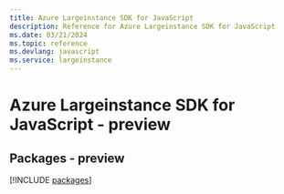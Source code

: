 ```yaml
---
title: Azure Largeinstance SDK for JavaScript
description: Reference for Azure Largeinstance SDK for JavaScript
ms.date: 03/21/2024
ms.topic: reference
ms.devlang: javascript
ms.service: largeinstance
---
```

# Azure Largeinstance SDK for JavaScript - preview
## Packages - preview
[!INCLUDE [packages](largeinstance-index.md)]